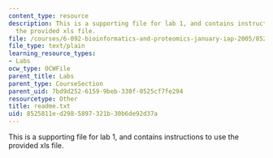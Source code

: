 ```yaml
---
content_type: resource
description: This is a supporting file for lab 1, and contains instructions to use
  the provided xls file.
file: /courses/6-092-bioinformatics-and-proteomics-january-iap-2005/8525811ed2985897321b30b6de92d37a_readme.txt
file_type: text/plain
learning_resource_types:
- Labs
ocw_type: OCWFile
parent_title: Labs
parent_type: CourseSection
parent_uid: 7bd9d252-6159-9beb-330f-0525cf7fe294
resourcetype: Other
title: readme.txt
uid: 8525811e-d298-5897-321b-30b6de92d37a
---
```

This is a supporting file for lab 1, and contains instructions to use the provided xls file.

